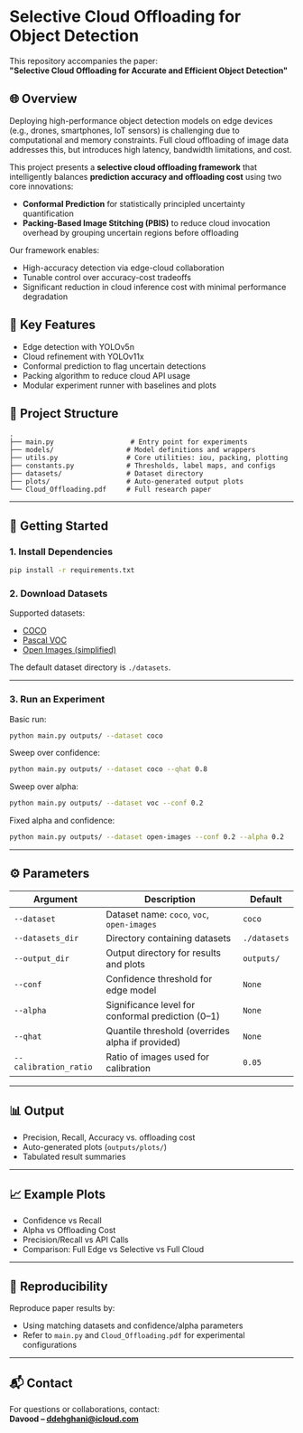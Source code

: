 # Selective Cloud Offloading for Object Detection

This repository accompanies the paper:  
**"Selective Cloud Offloading for Accurate and Efficient Object Detection"**

## 🌐 Overview

Deploying high-performance object detection models on edge devices (e.g., drones, smartphones, IoT sensors) is challenging due to computational and memory constraints. Full cloud offloading of image data addresses this, but introduces high latency, bandwidth limitations, and cost.

This project presents a **selective cloud offloading framework** that intelligently balances **prediction accuracy and offloading cost** using two core innovations:

- **Conformal Prediction** for statistically principled uncertainty quantification
- **Packing-Based Image Stitching (PBIS)** to reduce cloud invocation overhead by grouping uncertain regions before offloading

Our framework enables:

- High-accuracy detection via edge-cloud collaboration
- Tunable control over accuracy-cost tradeoffs
- Significant reduction in cloud inference cost with minimal performance degradation

## 🧠 Key Features

- Edge detection with YOLOv5n
- Cloud refinement with YOLOv11x
- Conformal prediction to flag uncertain detections
- Packing algorithm to reduce cloud API usage
- Modular experiment runner with baselines and plots

## 📁 Project Structure

```
.
├── main.py                   # Entry point for experiments
├── models/                  # Model definitions and wrappers
├── utils.py                 # Core utilities: iou, packing, plotting
├── constants.py             # Thresholds, label maps, and configs
├── datasets/                # Dataset directory
├── plots/                   # Auto-generated output plots
└── Cloud_Offloading.pdf     # Full research paper
```

---

## 🚀 Getting Started

### 1. Install Dependencies

```bash
pip install -r requirements.txt
```

### 2. Download Datasets

Supported datasets:

- [COCO](https://cocodataset.org/#download)
- [Pascal VOC](http://host.robots.ox.ac.uk/pascal/VOC/)
- [Open Images (simplified)](https://storage.googleapis.com/openimages/web/index.html)

The default dataset directory is `./datasets`.

---

### 3. Run an Experiment

Basic run:

```bash
python main.py outputs/ --dataset coco
```

Sweep over confidence:

```bash
python main.py outputs/ --dataset coco --qhat 0.8
```

Sweep over alpha:

```bash
python main.py outputs/ --dataset voc --conf 0.2
```

Fixed alpha and confidence:

```bash
python main.py outputs/ --dataset open-images --conf 0.2 --alpha 0.2
```

---

## ⚙️ Parameters

| Argument              | Description                                       | Default      |
| --------------------- | ------------------------------------------------- | ------------ |
| `--dataset`           | Dataset name: `coco`, `voc`, `open-images`        | `coco`       |
| `--datasets_dir`      | Directory containing datasets                     | `./datasets` |
| `--output_dir`        | Output directory for results and plots            | `outputs/`   |
| `--conf`              | Confidence threshold for edge model               | `None`       |
| `--alpha`             | Significance level for conformal prediction (0–1) | `None`       |
| `--qhat`              | Quantile threshold (overrides alpha if provided)  | `None`       |
| `--calibration_ratio` | Ratio of images used for calibration              | `0.05`       |

---

## 📊 Output

- Precision, Recall, Accuracy vs. offloading cost
- Auto-generated plots (`outputs/plots/`)
- Tabulated result summaries

---

## 📈 Example Plots

- Confidence vs Recall
- Alpha vs Offloading Cost
- Precision/Recall vs API Calls
- Comparison: Full Edge vs Selective vs Full Cloud

---

## 🧪 Reproducibility

Reproduce paper results by:

- Using matching datasets and confidence/alpha parameters
- Refer to `main.py` and `Cloud_Offloading.pdf` for experimental configurations

---

## 📬 Contact

For questions or collaborations, contact:  
**Davood – ddehghani@icloud.com**
